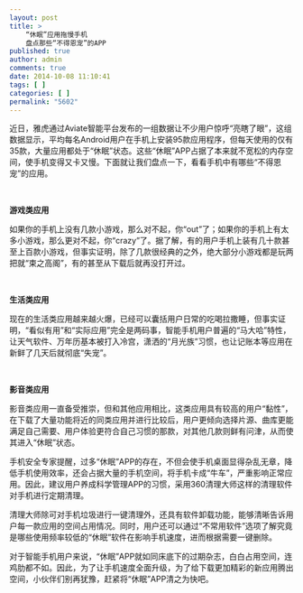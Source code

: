 ```yaml
---
layout: post
title: >
    “休眠”应用拖慢手机
    盘点那些“不得恩宠”的APP
published: true
author: admin
comments: true
date: 2014-10-08 11:10:41
tags: [ ]
categories: [ ]
permalink: "5602"
---
```

近日，雅虎通过Aviate智能平台发布的一组数据让不少用户惊呼“亮瞎了眼”，这组数据显示，平均每名Android用户在手机上安装95款应用程序，但每天使用的仅有35款，大量应用都处于“休眠”状态。这些“休眠”APP占据了本来就不宽松的内存空间，使手机变得又卡又慢。下面就让我们盘点一下，看看手机中有哪些“不得恩宠”的应用。


  


&nbsp;

**游戏类应用**

如果你的手机上没有几款小游戏，那么对不起，你“out”了；如果你的手机上有太多小游戏，那么更对不起，你“crazy”了。据了解，有的用户手机上装有几十款甚至上百款小游戏，但事实证明，除了几款很经典的之外，绝大部分小游戏都是玩两把就“束之高阁”，有的甚至从下载后就再没打开过。

&nbsp;

**生活类应用**

现在的生活类应用越来越火爆，已经可以囊括用户日常的吃喝拉撒睡，但事实证明，“看似有用”和“实际应用”完全是两码事，智能手机用户普遍的“马大哈”特性，让天气软件、万年历基本被打入冷宫，潇洒的“月光族”习惯，也让记账本等应用在新鲜了几天后就彻底“失宠”。

&nbsp;

**影音类应用**

影音类应用一直备受推崇，但和其他应用相比，这类应用具有较高的用户“黏性”，在下载了大量功能将近的同类应用并进行比较后，用户更倾向选择片源、曲库更能满足自己需要、用户体验更符合自己习惯的那款，对其他几款则鲜有问津，从而使其进入“休眠”状态。

手机安全专家提醒，过多“休眠”APP的存在，不但会使手机桌面显得杂乱无章，降低手机使用效率，还会占据大量的手机空间，将手机卡成“牛车”，严重影响正常应用。因此，建议用户养成科学管理APP的习惯，采用360清理大师这样的清理软件对手机进行定期清理。

清理大师除可对手机垃圾进行一键清理外，还具有软件卸载功能，能够清晰告诉用户每一款应用的空间占用情况。同时，用户还可以通过“不常用软件”选项了解究竟是哪些使用频率较低的“休眠”软件在影响手机速度，进而根据需要一键删除。

对于智能手机用户来说，“休眠”APP就如同床底下的过期杂志，白白占用空间，连鸡肋都不如。因此，为了让手机速度全面升级，为了给下载更加精彩的新应用腾出空间，小伙伴们别再犹豫，赶紧将“休眠”APP清之为快吧。